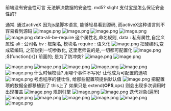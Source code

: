 前端没有安全性可言
无法解决数据的安全性.
md5? slight
支付宝是怎么保证安全性的?

通常. 通过activeX
因为js是脚本语言,
能够轻易看到源码,
而activeX这种语言则不容易看到源码
![image.png](https://upload-images.jianshu.io/upload_images/13637909-8ca25289fab3153c.png?imageMogr2/auto-orient/strip%7CimageView2/2/w/1240)
![image.png](https://upload-images.jianshu.io/upload_images/13637909-b6271b08750b27ff.png?imageMogr2/auto-orient/strip%7CimageView2/2/w/1240)
![image.png](https://upload-images.jianshu.io/upload_images/13637909-4e34926d2d73ec08.png?imageMogr2/auto-orient/strip%7CimageView2/2/w/1240)
![image.png](https://upload-images.jianshu.io/upload_images/13637909-93a646439b8f188c.png?imageMogr2/auto-orient/strip%7CimageView2/2/w/1240)
![image.png](https://upload-images.jianshu.io/upload_images/13637909-8a84d13a177ba4d4.png?imageMogr2/auto-orient/strip%7CimageView2/2/w/1240)
data-ali-bv-require
这个属性名,命名规则,
data : 私有属性,自定义属性
ali : 公司名
bv : 框架名, 模块名
require : 语义化
 ![image.png](https://upload-images.jianshu.io/upload_images/13637909-72a633f2d98c143c.png?imageMogr2/auto-orient/strip%7CimageView2/2/w/1240)
把硬编码,变成软编码,
之前说到一切参数化,
这里老师说的是,一切都可配置化
![image.png](https://upload-images.jianshu.io/upload_images/13637909-60b1cc2b53e31f2e.png?imageMogr2/auto-orient/strip%7CimageView2/2/w/1240)
;$(function(){}) 前面的; 是为了防冲突?
![image.png](https://upload-images.jianshu.io/upload_images/13637909-7d7c25b0c92c602a.png?imageMogr2/auto-orient/strip%7CimageView2/2/w/1240)
![image.png](https://upload-images.jianshu.io/upload_images/13637909-063b0a8c4acb5e95.png?imageMogr2/auto-orient/strip%7CimageView2/2/w/1240)

![image.png](https://upload-images.jianshu.io/upload_images/13637909-98dc7151aa4db2a4.png?imageMogr2/auto-orient/strip%7CimageView2/2/w/1240)
![image.png](https://upload-images.jianshu.io/upload_images/13637909-47cf3a920b21681a.png?imageMogr2/auto-orient/strip%7CimageView2/2/w/1240)
![image.png](https://upload-images.jianshu.io/upload_images/13637909-e2196f6ee69a74d2.png?imageMogr2/auto-orient/strip%7CimageView2/2/w/1240)
![image.png](https://upload-images.jianshu.io/upload_images/13637909-08b2ef15bc7c65ed.png?imageMogr2/auto-orient/strip%7CimageView2/2/w/1240)
![image.png](https://upload-images.jianshu.io/upload_images/13637909-185ce52c3b94dfd6.png?imageMogr2/auto-orient/strip%7CimageView2/2/w/1240)
![image.png](https://upload-images.jianshu.io/upload_images/13637909-d78e46b838bdcd7a.png?imageMogr2/auto-orient/strip%7CimageView2/2/w/1240)
什么时候校验?
用哪个事件不写死!
让他成为可配置的选项
![image.png](https://upload-images.jianshu.io/upload_images/13637909-c05fbee667db6ce8.png?imageMogr2/auto-orient/strip%7CimageView2/2/w/1240)
考虑程序的健壮性,
给那些配置项提供默认值
![image.png](https://upload-images.jianshu.io/upload_images/13637909-a76a7a2b835da945.png?imageMogr2/auto-orient/strip%7CimageView2/2/w/1240)
把配置项的数据全都移植到了 this上了
如果只是 extend(__OPS__,ops) 则会出现多次调用时出现覆盖
![image.png](https://upload-images.jianshu.io/upload_images/13637909-09ca212435d7f9a3.png?imageMogr2/auto-orient/strip%7CimageView2/2/w/1240)
规则引擎
![image.png](https://upload-images.jianshu.io/upload_images/13637909-a353be2f83fdfb09.png?imageMogr2/auto-orient/strip%7CimageView2/2/w/1240)
![image.png](https://upload-images.jianshu.io/upload_images/13637909-d29df9a295e0e58a.png?imageMogr2/auto-orient/strip%7CimageView2/2/w/1240)
迭代对象(遍历)
![image.png](https://upload-images.jianshu.io/upload_images/13637909-2b96dd56cf82d67a.png?imageMogr2/auto-orient/strip%7CimageView2/2/w/1240)
![image.png](https://upload-images.jianshu.io/upload_images/13637909-a0e9cfb2121cd080.png?imageMogr2/auto-orient/strip%7CimageView2/2/w/1240)
![image.png](https://upload-images.jianshu.io/upload_images/13637909-4f596181e5378671.png?imageMogr2/auto-orient/strip%7CimageView2/2/w/1240)
![image.png](https://upload-images.jianshu.io/upload_images/13637909-dc527c9b69c48cbf.png?imageMogr2/auto-orient/strip%7CimageView2/2/w/1240)
![image.png](https://upload-images.jianshu.io/upload_images/13637909-e16988bf44a30834.png?imageMogr2/auto-orient/strip%7CimageView2/2/w/1240)
![image.png](https://upload-images.jianshu.io/upload_images/13637909-93f4f8f69bf28575.png?imageMogr2/auto-orient/strip%7CimageView2/2/w/1240)
